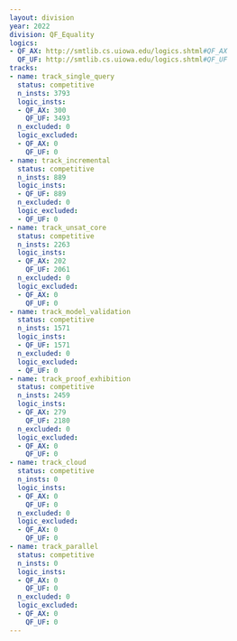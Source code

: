 ```yaml
---
layout: division
year: 2022
division: QF_Equality
logics: 
- QF_AX: http://smtlib.cs.uiowa.edu/logics.shtml#QF_AX
  QF_UF: http://smtlib.cs.uiowa.edu/logics.shtml#QF_UF
tracks:
- name: track_single_query
  status: competitive
  n_insts: 3793
  logic_insts:
  - QF_AX: 300
    QF_UF: 3493
  n_excluded: 0
  logic_excluded:
  - QF_AX: 0
    QF_UF: 0
- name: track_incremental
  status: competitive
  n_insts: 889
  logic_insts:
  - QF_UF: 889
  n_excluded: 0
  logic_excluded:
  - QF_UF: 0
- name: track_unsat_core
  status: competitive
  n_insts: 2263
  logic_insts:
  - QF_AX: 202
    QF_UF: 2061
  n_excluded: 0
  logic_excluded:
  - QF_AX: 0
    QF_UF: 0
- name: track_model_validation
  status: competitive
  n_insts: 1571
  logic_insts:
  - QF_UF: 1571
  n_excluded: 0
  logic_excluded:
  - QF_UF: 0
- name: track_proof_exhibition
  status: competitive
  n_insts: 2459
  logic_insts:
  - QF_AX: 279
    QF_UF: 2180
  n_excluded: 0
  logic_excluded:
  - QF_AX: 0
    QF_UF: 0
- name: track_cloud
  status: competitive
  n_insts: 0
  logic_insts:
  - QF_AX: 0
    QF_UF: 0
  n_excluded: 0
  logic_excluded:
  - QF_AX: 0
    QF_UF: 0
- name: track_parallel
  status: competitive
  n_insts: 0
  logic_insts:
  - QF_AX: 0
    QF_UF: 0
  n_excluded: 0
  logic_excluded:
  - QF_AX: 0
    QF_UF: 0
---
```


